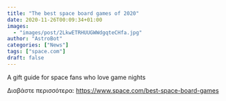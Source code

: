 ```yaml
---
title: "The best space board games of 2020"
date: 2020-11-26T00:09:34+01:00
images:
  - "images/post/2LkwETRHUUGWWdgqteCHfa.jpg"
author: "AstroBot"
categories: ["News"]
tags: ["space.com"]
draft: false
---
```


A gift guide for space fans who love game nights 

Διαβάστε περισσότερα: https://www.space.com/best-space-board-games
